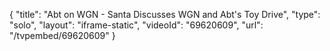{
    "title": "Abt on WGN - Santa Discusses WGN and Abt's Toy Drive",
    "type": "solo",
    "layout": "iframe-static",
    "videoId": "69620609",
    "url": "\/tvpembed\/69620609"
}